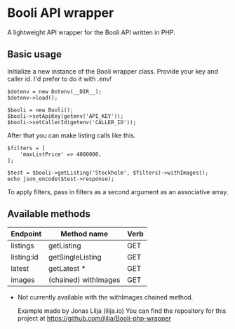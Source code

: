 # Booli API wrapper
A lightweight API wrapper for the Booli API written in PHP.

## Basic usage
Initialize a new instance of the Booli wrapper class. Provide your key and caller id. I'd prefer to do it with .env!

    $dotenv = new Dotenv(__DIR__);
    $dotenv->load();

    $booli = new Booli();
    $booli->setApiKey(getenv('API_KEY'));
    $booli->setCallerId(getenv('CALLER_ID'));

After that you can make listing calls like this.

    $filters = [
	    'maxListPrice' => 4000000,
    ];
    
    $test = $booli->getListing('Stockholm', $filters)->withImages();
    echo json_encode($test->response);

To apply filters, pass in filters as a second argument as an associative array.

## Available methods

| Endpoint      | Method name          | Verb  |
|---------------|----------------------|-------|
| listings      | getListing           | GET   |
| listing:id    | getSingleListing     | GET   |
| latest        | getLatest *          | GET   |
| images        | (chained) withImages | GET   |

* Not currently available with the withImages chained method.

    Example made by Jonas Lilja (lilja.io)
    You can find the repository for this project at https://github.com/jlilja/Booli-php-wrapper